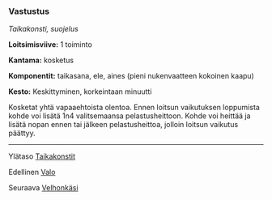 ### Vastustus

*Taikakonsti, suojelus*

**Loitsimisviive:** 1 toiminto

**Kantama:** kosketus

**Komponentit:** taikasana, ele, aines (pieni nukenvaatteen kokoinen kaapu)

**Kesto:** Keskittyminen, korkeintaan minuutti

Kosketat yhtä vapaaehtoista olentoa. Ennen loitsun vaikutuksen loppumista kohde voi lisätä 1n4 valitsemaansa pelastusheittoon. Kohde voi heittää ja lisätä nopan ennen tai jälkeen pelastusheittoa, jolloin loitsun vaikutus päättyy.

----

Ylätaso [Taikakonstit](0_piirin_taikakonstit)

Edellinen [Valo](Valo)

Seuraava [Velhonkäsi](Velhonkäsi)